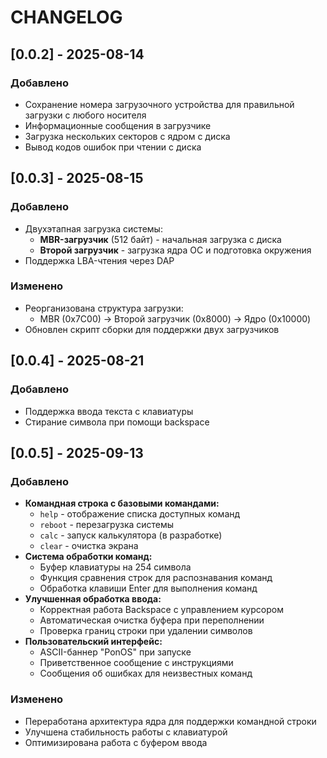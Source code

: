 # CHANGELOG

## [0.0.2] - 2025-08-14
### Добавлено
- Сохранение номера загрузочного устройства для правильной загрузки с любого носителя
- Информационные сообщения в загрузчике
- Загрузка нескольких секторов с ядром с диска
- Вывод кодов ошибок при чтении с диска

## [0.0.3] - 2025-08-15
### Добавлено
- Двухэтапная загрузка системы:
  - **MBR-загрузчик** (512 байт) - начальная загрузка с диска
  - **Второй загрузчик** - загрузка ядра ОС и подготовка окружения
- Поддержка LBA-чтения через DAP 

### Изменено
- Реорганизована структура загрузки:
  - MBR (0x7C00) → Второй загрузчик (0x8000) → Ядро (0x10000)
- Обновлен скрипт сборки для поддержки двух загрузчиков

## [0.0.4] - 2025-08-21
### Добавлено
- Поддержка ввода текста с клавиатуры
- Стирание символа при помощи backspace

## [0.0.5] - 2025-09-13
### Добавлено
- **Командная строка с базовыми командами:**
  - `help` - отображение списка доступных команд
  - `reboot` - перезагрузка системы
  - `calc` - запуск калькулятора (в разработке)
  - `clear` - очистка экрана
- **Система обработки команд:**
  - Буфер клавиатуры на 254 символа
  - Функция сравнения строк для распознавания команд
  - Обработка клавиши Enter для выполнения команд
- **Улучшенная обработка ввода:**
  - Корректная работа Backspace с управлением курсором
  - Автоматическая очистка буфера при переполнении
  - Проверка границ строки при удалении символов
- **Пользовательский интерфейс:**
  - ASCII-баннер "PonOS" при запуске
  - Приветственное сообщение с инструкциями
  - Сообщения об ошибках для неизвестных команд

### Изменено
- Переработана архитектура ядра для поддержки командной строки
- Улучшена стабильность работы с клавиатурой
- Оптимизирована работа с буфером ввода